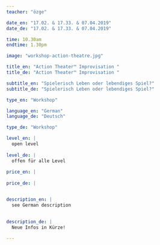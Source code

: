 ```yaml
---
teacher: "özge"

date_en: "17.02. & 17.33. & 07.04.2019"
date_de: "17.02. & 17.33. & 07.04.2019"

time: 10.30am
endtime: 1.30pm

image: "workshop-action-theatre.jpg"

title_en: "Action Theater™ Improvisation "
title_de: "Action Theater™ Improvisation "

subtitle_en: "Spielerisch Leben oder lebendiges Spiel?"
subtitle_de: "Spielerisch Leben oder lebendiges Spiel?"

type_en: "Workshop"

language_en: "German"
language_de: "Deutsch"

type_de: "Workshop"

level_en: |
  open level  
  
level_de: |
  offen für alle Level  
  
price_en: |
  
price_de: |


description_en: |
  see German description

  
description_de: |
  Neue Infos in Kürze!  
 
---
```




